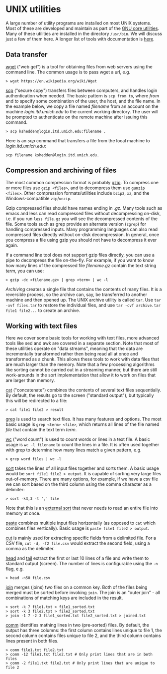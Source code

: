 UNIX utilities
==============

A large number of utility programs are installed on most UNIX systems.
Most of these are developed and maintain as part of the [GNU core
utilities](https://www.gnu.org/software/coreutils/coreutils.html).
Many of these utilities are installed in the directory `/usr/bin`.  We
will discuss just a few of them here.  A longer list of tools with
documentation is
[here](http://www.tldp.org/LDP/GNU-Linux-Tools-Summary/html/book1.htm).

Data transfer
-------------

[wget](https://www.gnu.org/software/wget/manual/html_node/index.html) ("web get")
is a tool for obtaining files from web servers
using the command line.  The common usage is to pass wget a url, e.g.

```
> wget https://en.wikipedia.org/wiki/Wget
```

[scp](http://tldp.org/LDP/GNU-Linux-Tools-Summary/html/x9094.htm)
 ("secure copy") transfers files between computers, and handles
 login authentication when needed.  The basic pattern is `scp from
 to`, where *from* and *to* specify some combination of the user, the
 host, and the file name.  In the example below, we copy a file named
 *filename* from an account on the machine *login.itd.umich.edu* to
 the current working directory.  The user will be prompted to
 authenticate on the remote machine after issuing this command.

```
> scp kshedden@login.itd.umich.edu:filename .
```

Here is an *scp* command that transfers a file from the local machine
to *login.itd.umich.edu*:

```
scp filename kshedden@login.itd.umich.edu.
```

Compression and archiving of files
----------------------------------

The most common compression format is probably
[gzip](https://en.wikipedia.org/wiki/Gzip).  To compress one or more
files use `gzip <files>`, and to decompress them use `gunzip <files>`.
Other compression formats/utilities include `bzip2`, `xz`, and the
Windows-compatible `zip`/`unzip`.

Gzip compressed files should have names ending in *.gz*.  Many tools
such as emacs and less can read compressed files without decompressing
on-disk, i.e. if you run `less file.gz` you will see the decompressed
contents of the file.  Some tools such as grep provide an alternate
version (`zgrep`) for handling compressed inputs.  Many programming
languages can also read compressed files directly without on-disk
decompression.  In general, once you compress a file using gzip you
should not have to decompress it ever again.

If a command line tool does not support gzip files directly, you can
use a pipe to decompress the file on-the-fly.  For example, if you
want to know how many lines of the compressed file *filename.gz*
contain the text string *term*, you can use:

```
> gzip -dc <filename.gz> | grep <term> | wc -l
```

*Archiving* creates a single file that contains the contents of many
 files.  It is a reversible process, so the archive can, say, be
 transferred to another machine and then opened up.  The UNIX archive
 utility is called `tar`.  Use `tar -xvf files.tar` to restore the
 individual files, and use `tar -cvf archive.tar file1 file2...` to
 create an archive.

Working with text files
-----------------------

Here we cover some basic tools for working with text files, more advanced
tools like sed and awk are covered in a separate section.  Note that most
of these utilities operate on "data streams", meaning that the data
are incrementally transformed rather then being read all at once and
transformed as a chunk.  This allows these tools to work with data files
that are much larger than the memory.  Note that a few processing algorithms
like sorting cannot be carried out in a streaming manner, but there are still
work-arounds in the sort implementation that allow it to work on files
that are larger than memory.


[cat](https://www.gnu.org/software/coreutils/manual/html_node/cat-invocation.html#cat-invocation) ("concatenate")
 combines the contents of several text files
 sequentially.  By default, the results go to the screen ("standard
 output"), but typically this will be redirected to a file:

```
> cat file1 file2 > result
```

[grep](https://www.gnu.org/software/grep/manual/grep.html)
 is used to search text files.  It has many features and
 options.  The most basic usage is `grep <term> <file>`, which returns
 all lines of the file named *file* that contain the text term *term*.


[wc](https://www.gnu.org/software/coreutils/manual/html_node/wc-invocation.html) ("word count")
 is used to count words or lines in a text file.  A
 basic usage is `wc -l filename` to count the lines in a file.  It is
 often used together with grep to determine how many lines match a
 given pattern, e.g.

```
> grep word files | wc -l
```

[sort](https://www.gnu.org/software/coreutils/manual/html_node/sort-invocation.html)
takes the lines of all input files together and sorts them.  A
basic usage would be `sort file1 file2 > output`.  It is capable of
sorting very large files out-of-memory.  There are many options, for
example, if we have a csv file we can sort based on the third column
using the comma character as a delimiter:

```
> sort -k3,3 -t ',' file
```

Note that this is an [external sort](https://en.wikipedia.org/wiki/External_sorting)
that never needs to read an entire file into memory at once.

[paste](https://www.gnu.org/software/coreutils/manual/html_node/paste-invocation.html)
 combines multiple input files horizontally (as opposed to
 `cat` which combines files vertically).  Basic usage is `paste file1
 file2 > output`.

[cut](https://www.gnu.org/software/coreutils/manual/html_node/The-cut-command.html)
is mainly used for extracting specific fields from a delimited file.  For a CSV
file, `cut -d, -f2 file.csv` would extract the second field, using a comma as the
delimiter.

[head](https://www.gnu.org/software/coreutils/manual/html_node/head-invocation.html) and
[tail](https://www.gnu.org/software/coreutils/manual/html_node/tail-invocation.html)
 extract the first or last 10 lines of a file and
 write them to standard output (screen).  The number of lines is
 configurable using the `-n` flag, e.g.

```
> head -n50 file.csv
```

[join](https://www.gnu.org/software/coreutils/manual/html_node/join-invocation.html#join-invocation)
 merges (joins) two files on a common key.  Both of the files being merged must be sorted before
 invoking `join`.  The join is an "outer join" - all combinations of matching keys are included
 in the result.

 ```
> sort -k 7 file1.txt > file1_sorted.txt
> sort -k 3 file2.txt > file2_sorted.txt
> join -1 7 -2 3 file1_sorted.txt file2_sorted.txt > joined.txt
 ```

[comm](https://www.gnu.org/software/coreutils/manual/html_node/comm-invocation.html)
identifies mathing lines in two (pre-sorted) files.  By default, the output has three
columns: the first column contains lines unique to file 1, the second column contains
files unique to file 2, and the third column contains lines present in both files.

```
> comm file1.txt file2.txt
> comm -12 file1.txt file2.txt # Only print lines that are in both files
> comm -2 file1.txt file2.txt # Only print lines that are unique to file 2
```

